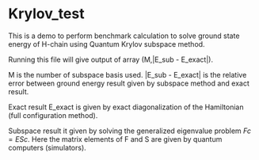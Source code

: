 # Krylov_test

This is a demo to perform benchmark calculation to solve ground state energy of H-chain using Quantum Krylov subspace method.

Running this file will give output of array (M,|E_sub - E_exact|).

M is the number of subspace basis used.
|E_sub - E_exact| is the relative error between ground energy result given by subspace method and exact result.

Exact result E_exact is given by exact diagonalization of the Hamiltonian (full configuration method).

Subspace result it given by solving the generalized eigenvalue problem $Fc = ESc$.
Here the matrix elements of F and S are given by quantum computers (simulators).

